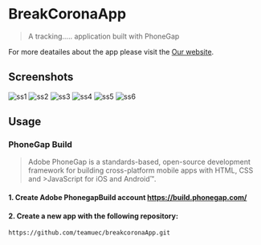 # BreakCoronaApp
> A tracking..... application built with PhoneGap

For more deatailes about the app please visit the
[Our website](http://zateart.com/breakcorona/).
## Screenshots
![ss1](screenshorts/Screenshot_20200413-153806.png)<!-- .element height="50%" width="50%" -->
![ss2](screenshorts/Screenshot_20200413-153653.png)
![ss3](screenshorts/Screenshot_20200413-153706.png)
![ss4](screenshorts/Screenshot_20200413-153737.png)
![ss5](screenshorts/Screenshot_20200413-153746.png)
![ss6](screenshorts/Screenshot_20200413-153758.png)



## Usage
### PhoneGap Build

>Adobe PhoneGap is a standards-based, open-source development framework for building cross-platform mobile apps with HTML, CSS and >JavaScript for iOS and Android™.

#### 1. Create Adobe PhonegapBuild account https://build.phonegap.com/

#### 2. Create a new app with the following repository:

    https://github.com/teamuec/breakcoronaApp.git
